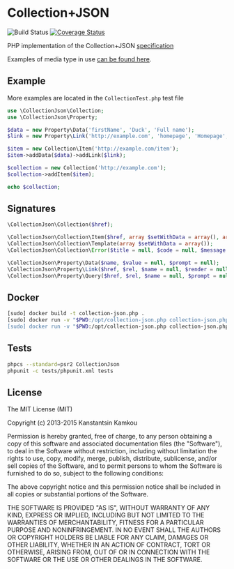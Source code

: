 Collection+JSON
===================

![Build Status](https://travis-ci.org/kkamkou/collection-json.php.svg?branch=master)
[![Coverage Status](https://coveralls.io/repos/kkamkou/collection-json.php/badge.svg?branch=master&service=github)](https://coveralls.io/github/kkamkou/collection-json.php?branch=master)

PHP implementation of the Collection+JSON [specification](http://amundsen.com/media-types/collection/format/)

Examples of media type in use [can be found here](http://amundsen.com/media-types/collection/examples/).

## Example
More examples are located in the ```CollectionTest.php``` test file

```php
use \CollectionJson\Collection;
use \CollectionJson\Property;

$data = new Property\Data('firstName', 'Duck', 'Full name');
$link = new Property\Link('http://example.com', 'homepage', 'Homepage', 'link', 'Link to the homepage');

$item = new Collection\Item('http://example.com/item');
$item->addData($data)->addLink($link);

$collection = new Collection('http://example.com');
$collection->addItem($item);

echo $collection;
```

## Signatures
```php
\CollectionJson\Collection($href);

\CollectionJson\Collection\Item($href, array $setWithData = array(), array $setWithLinks = array());
\CollectionJson\Collection\Template(array $setWithData = array());
\CollectionJson\Collection\Error($title = null, $code = null, $message = null);

\CollectionJson\Property\Data($name, $value = null, $prompt = null);
\CollectionJson\Property\Link($href, $rel, $name = null, $render = null, $prompt = null);
\CollectionJson\Property\Query($href, $rel, $name = null, $prompt = null, array $data = array());
```

## Docker
```sh
[sudo] docker build -t collection-json.php .
[sudo] docker run -v "$PWD:/opt/collection-json.php collection-json.php phpcs --standard=psr2 CollectionJson
[sudo] docker run -v "$PWD:/opt/collection-json.php collection-json.php phpunit -c tests/phpunit.xml tests
```

## Tests
```sh
phpcs --standard=psr2 CollectionJson
phpunit -c tests/phpunit.xml tests
```

## License
The MIT License (MIT)

Copyright (c) 2013-2015 Kanstantsin Kamkou

Permission is hereby granted, free of charge, to any person obtaining a copy of
this software and associated documentation files (the "Software"), to deal in
the Software without restriction, including without limitation the rights to
use, copy, modify, merge, publish, distribute, sublicense, and/or sell copies of
the Software, and to permit persons to whom the Software is furnished to do so,
subject to the following conditions:

The above copyright notice and this permission notice shall be included in all
copies or substantial portions of the Software.

THE SOFTWARE IS PROVIDED "AS IS", WITHOUT WARRANTY OF ANY KIND, EXPRESS OR
IMPLIED, INCLUDING BUT NOT LIMITED TO THE WARRANTIES OF MERCHANTABILITY, FITNESS
FOR A PARTICULAR PURPOSE AND NONINFRINGEMENT. IN NO EVENT SHALL THE AUTHORS OR
COPYRIGHT HOLDERS BE LIABLE FOR ANY CLAIM, DAMAGES OR OTHER LIABILITY, WHETHER
IN AN ACTION OF CONTRACT, TORT OR OTHERWISE, ARISING FROM, OUT OF OR IN
CONNECTION WITH THE SOFTWARE OR THE USE OR OTHER DEALINGS IN THE SOFTWARE.
